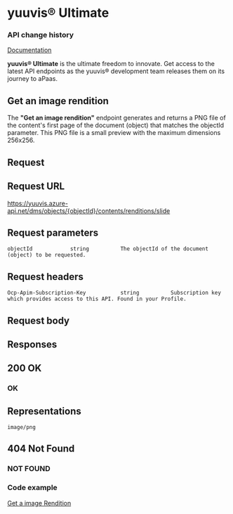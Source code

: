 # yuuvis® Ultimate

### API change history

[Documentation](https://yuuvis.portal.azure-api.net/how-to)

**yuuvis® Ultimate** is the ultimate freedom to innovate. Get access to the latest API endpoints as the yuuvis® development team releases them on its journey to aPaas.

## Get an image rendition

The **"Get an image rendition"** endpoint generates and returns a PNG file of the content's first page of the document (object) that matches the objectId parameter. This PNG file is a small preview with the maximum dimensions 256x256.

## Request

## Request URL

https://yuuvis.azure-api.net/dms/objects/{objectId}/contents/renditions/slide

## Request parameters

```
objectId            string          The objectId of the document (object) to be requested.

```

## Request headers

```
Ocp-Apim-Subscription-Key           string          Subscription key which provides access to this API. Found in your Profile.

```

## Request body

## Responses

## 200 OK

### OK


## Representations

`image/png`

## 404 Not Found

### NOT FOUND

### Code example
[Get a image Rendition](./Get-a-image-Rendition-to-yuuvis.html)
